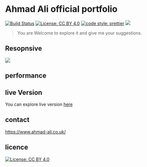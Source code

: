 # Ahmad Ali official portfolio

  [![Build Status](https://travis-ci.org/aa947/portfolio.svg?branch=master)](https://travis-ci.org/aa947/portfolio)   [![License: CC BY 4.0](https://img.shields.io/badge/License-CC%20BY%204.0-lightgrey.svg)](https://creativecommons.org/licenses/by/4.0/) [![code style: prettier](https://img.shields.io/badge/code_style-prettier-ff69b4.svg?style=flat-square)](https://github.com/prettier/prettier) ![](https://david-dm.org/aa947/portfolio.svg)


> You are Welcome to explore it and give me your suggestions. 


## Resopnsive 
![](https://dl.dropbox.com/s/xgylqorusxlz30t/screenshot-ami.responsivedesign.is-2020.04.16-15_46_23.png?dl=0)

## performance 

## live Version
You can explore live version [here](http://ahmad-ali.co.uk) 



## contact
 https://www.ahmad-ali.co.uk/
 
 ## licence 
 [![License: CC BY 4.0](https://licensebuttons.net/l/by/4.0/80x15.png)](https://creativecommons.org/licenses/by/4.0/)

